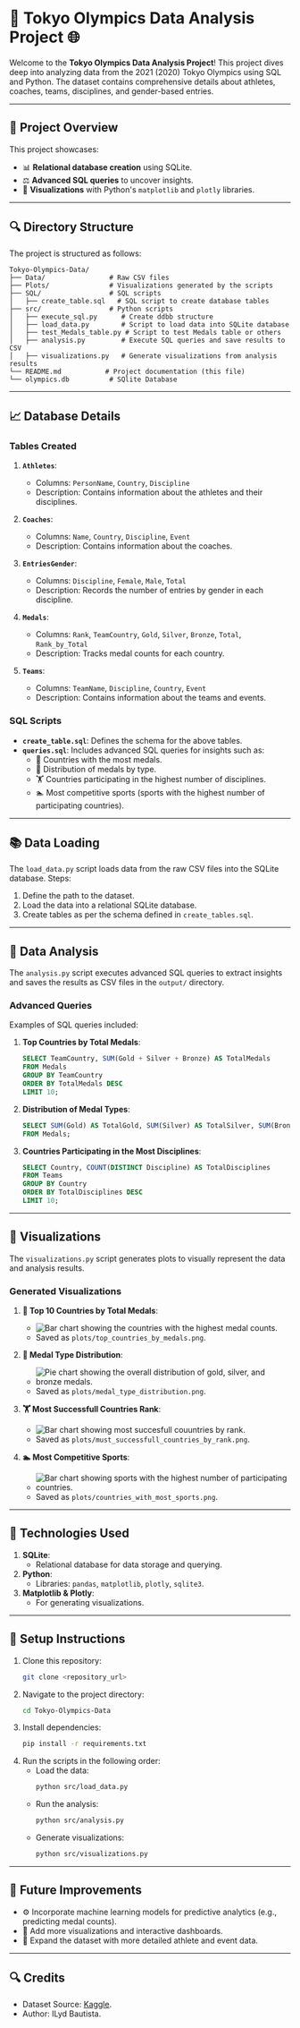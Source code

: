 # 🏅 Tokyo Olympics Data Analysis Project 🌐

Welcome to the **Tokyo Olympics Data Analysis Project**! This project dives deep into analyzing data from the 2021 (2020) Tokyo Olympics using SQL and Python. The dataset contains comprehensive details about athletes, coaches, teams, disciplines, and gender-based entries.

---

## **🔬 Project Overview**
This project showcases:
- 📊 **Relational database creation** using SQLite.
- ⚖️ **Advanced SQL queries** to uncover insights.
- 🎨 **Visualizations** with Python's `matplotlib` and `plotly` libraries.

---

## **🔍 Directory Structure**
The project is structured as follows:
```
Tokyo-Olympics-Data/
├── Data/                # Raw CSV files
├── Plots/               # Visualizations generated by the scripts
├── SQL/                 # SQL scripts
│   ├── create_table.sql   # SQL script to create database tables
├── src/                 # Python scripts
│   ├── execute_sql.py      # Create ddbb structure
│   ├── load_data.py        # Script to load data into SQLite database
│   ├── test_Medals_table.py # Script to test Medals table or others
│   ├── analysis.py         # Execute SQL queries and save results to CSV
│   ├── visualizations.py   # Generate visualizations from analysis results
└── README.md           # Project documentation (this file)
└── olympics.db          # SQlite Database

```

---

## **📈 Database Details**

### **Tables Created**
1. **`Athletes`**:
   - Columns: `PersonName`, `Country`, `Discipline`
   - Description: Contains information about the athletes and their disciplines.

2. **`Coaches`**:
   - Columns: `Name`, `Country`, `Discipline`, `Event`
   - Description: Contains information about the coaches.

3. **`EntriesGender`**:
   - Columns: `Discipline`, `Female`, `Male`, `Total`
   - Description: Records the number of entries by gender in each discipline.

4. **`Medals`**:
   - Columns: `Rank`, `TeamCountry`, `Gold`, `Silver`, `Bronze`, `Total`, `Rank_by_Total`
   - Description: Tracks medal counts for each country.

5. **`Teams`**:
   - Columns: `TeamName`, `Discipline`, `Country`, `Event`
   - Description: Contains information about the teams and events.

### **SQL Scripts**
- **`create_table.sql`**: Defines the schema for the above tables.
- **`queries.sql`**: Includes advanced SQL queries for insights such as:
  - 🏅 Countries with the most medals.
  - 🎈 Distribution of medals by type.
  - 🏋️ Countries participating in the highest number of disciplines.
  - 🏊 Most competitive sports (sports with the highest number of participating countries).

---

## **📚 Data Loading**
The `load_data.py` script loads data from the raw CSV files into the SQLite database. Steps:
1. Define the path to the dataset.
2. Load the data into a relational SQLite database.
3. Create tables as per the schema defined in `create_tables.sql`.

---

## **🔬 Data Analysis**
The `analysis.py` script executes advanced SQL queries to extract insights and saves the results as CSV files in the `output/` directory.

### **Advanced Queries**
Examples of SQL queries included:
1. **Top Countries by Total Medals**:
   ```sql
   SELECT TeamCountry, SUM(Gold + Silver + Bronze) AS TotalMedals
   FROM Medals
   GROUP BY TeamCountry
   ORDER BY TotalMedals DESC
   LIMIT 10;
   ```

2. **Distribution of Medal Types**:
   ```sql
   SELECT SUM(Gold) AS TotalGold, SUM(Silver) AS TotalSilver, SUM(Bronze) AS TotalBronze
   FROM Medals;
   ```

3. **Countries Participating in the Most Disciplines**:
   ```sql
   SELECT Country, COUNT(DISTINCT Discipline) AS TotalDisciplines
   FROM Teams
   GROUP BY Country
   ORDER BY TotalDisciplines DESC
   LIMIT 10;
   ```

---

## **🎨 Visualizations**
The `visualizations.py` script generates plots to visually represent the data and analysis results.

### **Generated Visualizations**
1. **🏅 Top 10 Countries by Total Medals**:
   - ![Bar chart showing the countries with the highest medal counts.](plots/top_countries_by_medals.png)
   - Saved as `plots/top_countries_by_medals.png`.

2. **🎈 Medal Type Distribution**:
   - ![Pie chart showing the overall distribution of gold, silver, and bronze medals.](plots/medal_type_distribution.png)
   - Saved as `plots/medal_type_distribution.png`.

3. **🏋️ Most Successfull Countries Rank**:
   - ![Bar chart showing most succesfull couuntries by rank.](plots/most_successfull_countries_by_rank.png)
   - Saved as `plots/must_successfull_countries_by_rank.png`.

4. **🏊 Most Competitive Sports**:
   - ![Bar chart showing sports with the highest number of participating countries.](plots/countries_with_most_sports.png)
   - Saved as `plots/countries_with_most_sports.png`.

---

## **🚀 Technologies Used**
1. **SQLite**:
   - Relational database for data storage and querying.
2. **Python**:
   - Libraries: `pandas`, `matplotlib`, `plotly`, `sqlite3`.
3. **Matplotlib & Plotly**:
   - For generating visualizations.

---

## **🔧 Setup Instructions**
1. Clone this repository:
   ```bash
   git clone <repository_url>
   ```
2. Navigate to the project directory:
   ```bash
   cd Tokyo-Olympics-Data
   ```
3. Install dependencies:
   ```bash
   pip install -r requirements.txt
   ```
4. Run the scripts in the following order:
   - Load the data:
     ```bash
     python src/load_data.py
     ```
   - Run the analysis:
     ```bash
     python src/analysis.py
     ```
   - Generate visualizations:
     ```bash
     python src/visualizations.py
     ```

---

## **🎯 Future Improvements**
- ⚙️ Incorporate machine learning models for predictive analytics (e.g., predicting medal counts).
- 🔢 Add more visualizations and interactive dashboards.
- 🔎 Expand the dataset with more detailed athlete and event data.

---

## **🔍 Credits**
- Dataset Source: [Kaggle](https://www.kaggle.com/datasets/arjunprasadsarkhel/2021-olympics-in-tokyo/data).
- Author: ILyd Bautista.



